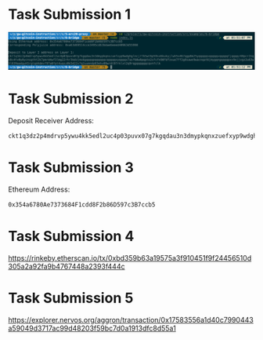# Task Submission 1

<img src="./task1.png">

# Task Submission 2

Deposit Receiver Address:

```sh
ckt1q3dz2p4mdrvp5ywu4kk5edl2uc4p03puvx07g7kgqdau3n3dmypkqnxzuefxyp9wdghglncj77k5wt6p59sx6kukyjlwh5s467qgp8m25yqqqqqsqqqqqvqqqqqfjqqqqz48pcr2nqs8c4tv0y8ycnsgtht2k7pmrd4wf3lmg22rhr3kdzjms6gqqqqpqqqqqqcqqqqqxyqqqqx7asf60w8pqpte2sfcfn90fdfzxue7ff2g8sawe9wacnqat6jmygqngqqqqpxv9ejjvgz2u63w3l839aadguh5rgtqd4devf97a0fpt4uqsz0k5d22v7q2uumndp83ehv09wrdt97rklxt2q9rqgqqqqqqcqvnfclk
```

# Task Submission 3

Ethereum Address:

```sh
0x354a6780Ae7373684F1cdd8F2b86D597c3B7ccb5
```

# Task Submission 4

https://rinkeby.etherscan.io/tx/0xbd359b63a19575a3f910451f9f24456510d305a2a92fa9b4767448a2393f444c

# Task Submission 5

https://explorer.nervos.org/aggron/transaction/0x17583556a1d40c7990443a59049d3717ac99d48203f59bc7d0a1913dfc8d55a1
